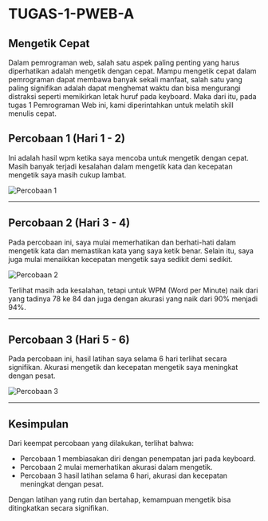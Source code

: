 # TUGAS-1-PWEB-A  
## Mengetik Cepat  

Dalam pemrograman web, salah satu aspek paling penting yang harus diperhatikan adalah mengetik dengan cepat. Mampu mengetik cepat dalam pemrograman dapat membawa banyak sekali manfaat, salah satu yang paling signifikan adalah dapat menghemat waktu dan bisa mengurangi distraksi seperti memikirkan letak huruf pada keyboard. Maka dari itu, pada tugas 1 Pemrograman Web ini, kami diperintahkan untuk melatih skill menulis cepat.

## Percobaan 1 (Hari 1 - 2)  
Ini adalah hasil wpm ketika saya mencoba untuk mengetik dengan cepat. Masih banyak terjadi kesalahan dalam mengetik kata dan kecepatan mengetik saya masih cukup lambat.

![Percobaan 1](link-gambar-1)  

---

## Percobaan 2  (Hari 3 - 4)
Pada percobaan ini, saya mulai memerhatikan dan berhati-hati dalam mengetik kata dan memastikan kata yang saya ketik benar. Selain itu, saya juga mulai menaikkan kecepatan mengetik saya sedikit demi sedikit.

![Percobaan 2](link-gambar-2)  

Terlihat masih ada kesalahan, tetapi untuk WPM (Word per Minute) naik dari yang tadinya 78 ke 84 dan juga dengan akurasi yang naik dari 90% menjadi 94%.  

---

## Percobaan 3  (Hari 5 - 6)
Pada percobaan ini, hasil latihan saya selama 6 hari terlihat secara signifikan. Akurasi mengetik dan kecepatan mengetik saya meningkat dengan pesat.

![Percobaan 3](link-gambar-3)  

---


## Kesimpulan  
Dari keempat percobaan yang dilakukan, terlihat bahwa:  
- Percobaan 1 membiasakan diri dengan penempatan jari pada keyboard.  
- Percobaan 2 mulai memerhatikan akurasi dalam mengetik.  
- Percobaan 3 hasil latihan selama 6 hari, akurasi dan kecepatan meningkat dengan pesat.  

Dengan latihan yang rutin dan bertahap, kemampuan mengetik bisa ditingkatkan secara signifikan.  

